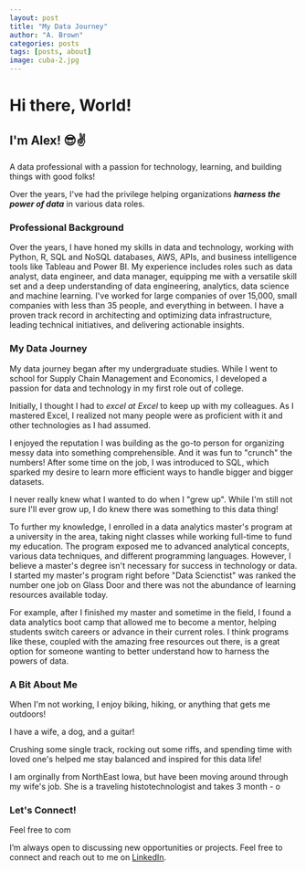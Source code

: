 ```yaml
---
layout: post
title: "My Data Journey"
author: "A. Brown"
categories: posts
tags: [posts, about]
image: cuba-2.jpg
---
```


# Hi there, World!

## I'm Alex! 😎✌️

A data professional with a passion for technology, learning, and building things with good folks!

Over the years, I've had the privilege helping organizations _**harness the power of data**_ in various data roles.

### Professional Background

Over the years, I have honed my skills in data and technology, working with Python, R, SQL and NoSQL databases, AWS, APIs, and business intelligence tools like Tableau and Power BI. My experience includes roles such as data analyst, data engineer, and data manager, equipping me with a versatile skill set and a deep understanding of data engineering, analytics, data science and machine learning. I've worked for large companies of over 15,000, small companies with less than 35 people, and everything in between. I have a proven track record in architecting and optimizing data infrastructure, leading technical initiatives, and delivering actionable insights.

### My Data Journey

My data journey began after my undergraduate studies. While I went to school for Supply Chain Management and Economics, I developed a passion for data and technology in my first role out of college.

Initially, I thought I had to *excel at Excel* to keep up with my colleagues. As I mastered Excel, I realized not many people were as proficient with it and other technologies as I had assumed.

I enjoyed the reputation I was building as the go-to person for organizing messy data into something comprehensible. And it was fun to "crunch" the numbers! After some time on the job, I was introduced to SQL, which sparked my desire to learn more efficient ways to handle bigger and bigger datasets.

I never really knew what I wanted to do when I "grew up". While I'm still not sure I'll ever grow up, I do knew there was something to this data thing!

To further my knowledge, I enrolled in a data analytics master's program at a university in the area, taking night classes while working full-time to fund my education. The program exposed me to advanced analytical concepts, various data techniques, and different programming languages. However, I believe a master's degree isn't necessary for success in technology or data. I started my master's program right before "Data Scienctist" was ranked the number one job on Glass Door and there was not the abundance of learning resources available today.

For example, after I finished my master and sometime in the field, I found a data analytics boot camp that allowed me to become a mentor, helping students switch careers or advance in their current roles. I think programs like these, coupled with the amazing free resources out there, is a great option for someone wanting to better understand how to harness the powers of data.

### A Bit About Me

When I'm not working, I enjoy biking, hiking, or anything that gets me outdoors!

I have a wife, a dog, and a guitar!

Crushing some single track, rocking out some riffs, and spending time with loved one's helped me stay balanced and inspired for this data life!

I am orginally from NorthEast Iowa, but have been moving around through my wife's job. She is a traveling histotechnologist and takes 3 month - o

### Let's Connect!

Feel free to com

I’m always open to discussing new opportunities or projects. Feel free to connect and reach out to me on [LinkedIn](https://www.linkedin.com/in/alex-brown-b93aa029/).